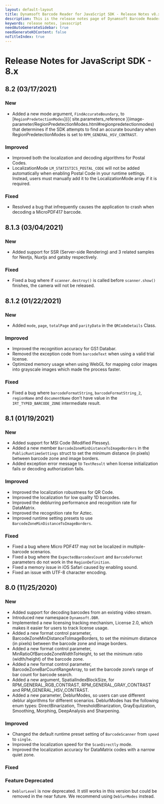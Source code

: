```yaml
---
layout: default-layout
title: Dynamsoft Barcode Reader for JavaScript SDK - Release Notes v8.x
description: This is the release notes page of Dynamsoft Barcode Reader for JavaScript SDK v8.x.
keywords: release notes, javascript
needAutoGenerateSidebar: true
needGenerateH3Content: false
noTitleIndex: true
---
```


# Release Notes for JavaScript SDK - 8.x

## 8.2 (03/17/2021)

### New

- Added a new mode argument, `FindAccurateBoundary`, to [`RegionPredetectionModes`]({{ site.parameters_reference }}image-parameter/RegionPredetectionModes.html#regionpredetectionmodes) that determines if the SDK attempts to find an accurate boundary when RegionPredetectionModes is set to `RPM_GENERAL_HSV_CONTRAST`. 

### Improved

- Improved both the localization and decoding algorithms for Postal Codes. 
- LocalizationMode `LM_STATISTICS_POSTAL_CODE` will not be added automatically when enabling Postal Code in your runtime settings. Instead, users must manually add it to the LocalizationMode array if it is required.

### Fixed

- Resolved a bug that infrequently causes the application to crash when decoding a MicroPDF417 barcode.

## 8.1.3 (03/04/2021)

### New

- Added support for SSR (Server-side Rendering) and 3 related samples for Nextjs, Nuxtjs and gatsby respectively.

### Fixed

- Fixed a bug where if `scanner.destroy()` is called before `scanner.show()` finishes, the camera will not be released.

## 8.1.2 (01/22/2021)

### New

- Added `mode`, `page`, `totalPage` and `parityData` in the `QRCodeDetails` Class.

### Improved

- Improved the recognition accuracy for GS1 Databar.
- Removed the exception code from `barcodeText` when using a valid trial license.
- Optimized memory usage when using WebGL for mapping color images into grayscale images which made the process faster. 

### Fixed

- Fixed a bug where `barcodeFormatString`, `barcodeFormatString_2`, `regionName` and `documentName` don't have value in the `IRT_TYPED_BARCODE_ZONE` intermediate result.


## 8.1 (01/19/2021)

### New 
 
- Added support for MSI Code (Modified Plessey). 
- Added a new member `BarcodeZoneMinDistanceToImageBorders` in the `PublicRuntimeSettings` struct to set the minimum distance (in pixels) between barcode zone and image borders.
- Added exception error message to `TextResult` when license initialization fails or decoding authorization fails.
 
### Improved
 
- Improved the localization robustness for QR Code.
- Improved the localization for low quality 1D barcodes.
- Improved the deblurring performance and recognition rate for DataMatrix.
- Improved the recognition rate for Aztec.
- Improved runtime setting presets to use `BarcodeZoneMinDistanceToImageBorders`.
 
### Fixed
 
- Fixed a bug where Micro PDF417 may not be localized in multiple-barcode scenarios.
- Fixed a bug where the `ExpectedBarcodesCount` and `BarcodeFormat` parameters do not work in the `RegionDefinition`.
- Fixed a memory issue in iOS Safari caused by enabling sound.
- Fixed an issue with UTF-8 character encoding.

## 8.0 (11/25/2020)

### New

- Added support for decoding barcodes from an existing video stream.
- Introduced new namespace `Dynamsoft.DBR`.
- Implemented a new licensing tracking mechanism, License 2.0, which makes it easier for users to track license usage.
- Added a new format control parameter, BarcodeZoneMinDistanceToImageBorders, to set the minimum distance (in pixels) between the barcode zone and image borders.
- Added a new format control parameter, MinRatioOfBarcodeZoneWidthToHeight, to set the minimum ratio (width/height) of the barcode zone.
- Added a new format control parameter, BarcodeZoneBarCountRangeArray, to set the barcode zone’s range of bar count for barcode search.
- Added a new argument, SpatialIndexBlockSize, for RPM_GENERAL_RGB_CONTRAST, RPM_GENERAL_GRAY_CONTRAST and RPM_GENERAL_HSV_CONTRAST.
- Added a new parameter, DeblurModes, so users can use different deblur algorithms for different scenarios. DeblurModes has the following enum types: DirectBinarization, ThresholdBinarization, GrayEqulization, Smoothing, Morphing, DeepAnalysis and Sharpening.

### Improved

- Changed the default runtime preset setting of `BarcodeScanner` from `speed` to `single`.
- Improved the localization speed for the `ScanDirectly` mode.
- Improved the localization accuracy for DataMatrix codes with a narrow quiet zone.

### Fixed


### Feature Deprecated
- `DeblurLevel` is now deprecated. It still works in this version but could be removed in the near future. We recommend using `DeblurModes` instead.
